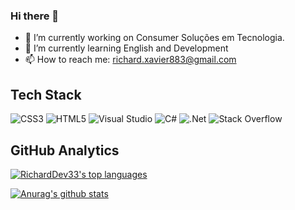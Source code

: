 ### Hi there 👋
- 🔭 I’m currently working on Consumer Soluções em Tecnologia.
- 🌱 I’m currently learning English and Development
- 📫 How to reach me: richard.xavier883@gmail.com

Tech Stack
--------------

![CSS3](https://img.shields.io/badge/css3-%231572B6.svg?style=for-the-badge&logo=css3&logoColor=white)
![HTML5](https://img.shields.io/badge/html5-%23E34F26.svg?style=for-the-badge&logo=html5&logoColor=white)
![Visual Studio](https://img.shields.io/badge/Visual%20Studio-5C2D91.svg?style=for-the-badge&logo=visual-studio&logoColor=white)
![C#](https://img.shields.io/badge/c%23-%23239120.svg?style=for-the-badge&logo=c-sharp&logoColor=white)
![.Net](https://img.shields.io/badge/.NET-5C2D91?style=for-the-badge&logo=.net&logoColor=white)
![Stack Overflow](https://img.shields.io/badge/-Stackoverflow-FE7A16?style=for-the-badge&logo=stack-overflow&logoColor=white)

GitHub Analytics
--------------
[![RichardDev33's top languages](https://github-readme-stats.vercel.app/api/top-langs/?username=RichardDev883&theme=blue-green)](https://github.com/RichardDev883/github-readme-stats)

[![Anurag's github stats](https://github-readme-stats.vercel.app/api?username=RichardDev883&theme=blue-green)](https://github.com/RichardDev883/github-readme-stats)



<!--
**RichardDev883/RichardDev883** is a ✨ _special_ ✨ repository because its `README.md` (this file) appears on your GitHub profile.

Here are some ideas to get you started:

- 🔭 I’m currently working on ...
- 🌱 I’m currently learning ...
- 👯 I’m looking to collaborate on ...
- 🤔 I’m looking for help with ...
- 💬 Ask me about ...
- 📫 How to reach me: ...
- 😄 Pronouns: ...
- ⚡ Fun fact: ...
-->
